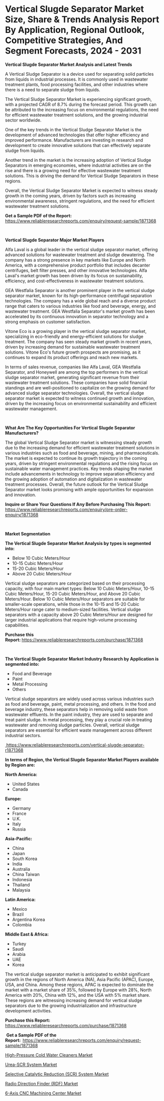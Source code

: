 <p><h1>Vertical Slugde Separator Market Size, Share & Trends Analysis Report By Application, Regional Outlook, Competitive Strategies, And Segment Forecasts, 2024 - 2031</h1></p><p><strong>Vertical Slugde Separator Market Analysis and Latest Trends</strong></p>
<p><p>A Vertical Sludge Separator is a device used for separating solid particles from liquids in industrial processes. It is commonly used in wastewater treatment plants, food processing facilities, and other industries where there is a need to separate sludge from liquids.</p><p>The Vertical Sludge Separator Market is experiencing significant growth, with a projected CAGR of 8.7% during the forecast period. This growth can be attributed to the increasing focus on environmental regulations, the need for efficient wastewater treatment solutions, and the growing industrial sector worldwide.</p><p>One of the key trends in the Vertical Sludge Separator Market is the development of advanced technologies that offer higher efficiency and improved performance. Manufacturers are investing in research and development to create innovative solutions that can effectively separate sludge from liquids.</p><p>Another trend in the market is the increasing adoption of Vertical Sludge Separators in emerging economies, where industrial activities are on the rise and there is a growing need for effective wastewater treatment solutions. This is driving the demand for Vertical Sludge Separators in these regions.</p><p>Overall, the Vertical Sludge Separator Market is expected to witness steady growth in the coming years, driven by factors such as increasing environmental awareness, stringent regulations, and the need for efficient wastewater treatment solutions.</p></p>
<p><strong>Get a Sample PDF of the Report:&nbsp;</strong> <a href="https://www.reliableresearchreports.com/enquiry/request-sample/1871368">https://www.reliableresearchreports.com/enquiry/request-sample/1871368</a></p>
<p>&nbsp;</p>
<p><strong>Vertical Slugde Separator Major Market Players</strong></p>
<p><p>Alfa Laval is a global leader in the vertical sludge separator market, offering advanced solutions for wastewater treatment and sludge dewatering. The company has a strong presence in key markets like Europe and North America, with a comprehensive product portfolio that includes decanter centrifuges, belt filter presses, and other innovative technologies. Alfa Laval's market growth has been driven by its focus on sustainability, efficiency, and cost-effectiveness in wastewater treatment solutions.</p><p>GEA Westfalia Separator is another prominent player in the vertical sludge separator market, known for its high-performance centrifugal separation technologies. The company has a wide global reach and a diverse product range that caters to various industries like food and beverage, energy, and wastewater treatment. GEA Westfalia Separator's market growth has been accelerated by its continuous innovation in separator technology and a strong emphasis on customer satisfaction.</p><p>Vitone Eco is a growing player in the vertical sludge separator market, specializing in eco-friendly and energy-efficient solutions for sludge treatment. The company has seen steady market growth in recent years, driven by increasing demand for sustainable wastewater treatment solutions. Vitone Eco's future growth prospects are promising, as it continues to expand its product offerings and reach new markets.</p><p>In terms of sales revenue, companies like Alfa Laval, GEA Westfalia Separator, and Honeywell are among the top performers in the vertical sludge separator market, generating significant revenue from their wastewater treatment solutions. These companies have solid financial standings and are well-positioned to capitalize on the growing demand for advanced sludge separator technologies. Overall, the vertical sludge separator market is expected to witness continued growth and innovation, driven by the increasing focus on environmental sustainability and efficient wastewater management.</p></p>
<p>&nbsp;</p>
<p><strong>What Are The Key Opportunities For Vertical Slugde Separator Manufacturers?</strong></p>
<p><p>The global Vertical Sludge Separator market is witnessing steady growth due to the increasing demand for efficient wastewater treatment solutions in various industries such as food and beverage, mining, and pharmaceuticals. The market is expected to continue its growth trajectory in the coming years, driven by stringent environmental regulations and the rising focus on sustainable water management practices. Key trends shaping the market include advancements in technology to improve separation efficiency and the growing adoption of automation and digitalization in wastewater treatment processes. Overall, the future outlook for the Vertical Sludge Separator market looks promising with ample opportunities for expansion and innovation.</p></p>
<p><strong>Inquire or Share Your Questions If Any Before Purchasing This Report:</strong> <a href="https://www.reliableresearchreports.com/enquiry/pre-order-enquiry/1871368">https://www.reliableresearchreports.com/enquiry/pre-order-enquiry/1871368</a></p>
<p>&nbsp;</p>
<p><strong>Market Segmentation</strong></p>
<p><strong>The Vertical Slugde Separator Market Analysis by types is segmented into:</strong></p>
<p><ul><li>Below 10 Cubic Meters/Hour</li><li>10-15 Cubic Meters/Hour</li><li>15-20 Cubic Meters/Hour</li><li>Above 20 Cubic Meters/Hour</li></ul></p>
<p><p>Vertical sludge separators are categorized based on their processing capacity, with four main market types: Below 10 Cubic Meters/Hour, 10-15 Cubic Meters/Hour, 15-20 Cubic Meters/Hour, and Above 20 Cubic Meters/Hour. Below 10 Cubic Meters/Hour separators are suitable for smaller-scale operations, while those in the 10-15 and 15-20 Cubic Meters/Hour range cater to medium-sized facilities. Vertical sludge separators with a capacity above 20 Cubic Meters/Hour are designed for larger industrial applications that require high-volume processing capabilities.</p></p>
<p><strong>Purchase this Report:&nbsp;</strong><a href="https://www.reliableresearchreports.com/purchase/1871368">https://www.reliableresearchreports.com/purchase/1871368</a></p>
<p>&nbsp;</p>
<p><strong>The Vertical Slugde Separator Market Industry Research by Application is segmented into:</strong></p>
<p><ul><li>Food and Beverage</li><li>Paint</li><li>Metal Processing</li><li>Others</li></ul></p>
<p><p>Vertical sludge separators are widely used across various industries such as food and beverage, paint, metal processing, and others. In the food and beverage industry, these separators help in removing solid waste from wastewater effluents. In the paint industry, they are used to separate and treat paint sludge. In metal processing, they play a crucial role in treating wastewater and removing sludge particles. Overall, vertical sludge separators are essential for efficient waste management across different industrial sectors.</p></p>
<p><a href="https://www.reliableresearchreports.com/vertical-slugde-separator-r1871368">&nbsp;https://www.reliableresearchreports.com/vertical-slugde-separator-r1871368</a></p>
<p><strong>In terms of Region, the Vertical Slugde Separator Market Players available by Region are:</strong></p>
<p>
    <p> <strong> North America: </strong>
        <ul>
            <li>United States</li>
            <li>Canada</li>
        </ul>
        </p> 
    <p> <strong> Europe: </strong>
        <ul>
            <li>Germany</li>
            <li>France</li>
            <li>U.K.</li>
            <li>Italy</li>
            <li>Russia</li>
        </ul>
        </p> 
    <p> <strong> Asia-Pacific: </strong>
        <ul>
            <li>China</li>
            <li>Japan</li>
            <li>South Korea</li>
            <li>India</li>
            <li>Australia</li>
            <li>China Taiwan</li>
            <li>Indonesia</li>
            <li>Thailand</li>
            <li>Malaysia</li>
        </ul>
        </p> 
    <p> <strong> Latin America: </strong>
        <ul>
            <li>Mexico</li>
            <li>Brazil</li>
            <li>Argentina Korea</li>
            <li>Colombia</li>
        </ul>
        </p> 
    <p> <strong> Middle East & Africa: </strong>
        <ul>
            <li>Turkey</li>
            <li>Saudi</li>
            <li>Arabia</li>
            <li>UAE</li>
            <li>Korea</li>
        </ul>
    </p>
    </p>
<p><p>The vertical sludge separator market is anticipated to exhibit significant growth in the regions of North America (NA), Asia Pacific (APAC), Europe, USA, and China. Among these regions, APAC is expected to dominate the market with a market share of 35%, followed by Europe with 28%, North America with 20%, China with 12%, and the USA with 5% market share. These regions are witnessing increasing demand for vertical sludge separators due to the growing industrialization and infrastructure development activities.</p></p>
<p><strong>Purchase this Report: </strong><a href="https://www.reliableresearchreports.com/purchase/1871368">https://www.reliableresearchreports.com/purchase/1871368</a></p>
<p>&nbsp;<strong>Get a Sample PDF of the Report:&nbsp;&nbsp;</strong><a href="https://www.reliableresearchreports.com/enquiry/request-sample/1871368">https://www.reliableresearchreports.com/enquiry/request-sample/1871368</a></p>
<p><strong></strong></p>
<p><p><a href="https://github.com/julyju69/Market-Research-Report-List-4/blob/main/high-pressure-cold-water-cleaners-market.md">High-Pressure Cold Water Cleaners Market</a></p><p><a href="https://github.com/mandarincruisesvn/Market-Research-Report-List-1/blob/main/urea-scr-system-market.md">Urea-SCR System Market</a></p><p><a href="https://github.com/RichRobinson5/Market-Research-Report-List-6/blob/main/selective-catalytic-reduction-scr-system-market.md">Selective Catalytic Reduction (SCR) System Market</a></p><p><a href="https://github.com/nathandecarvalho/Market-Research-Report-List-4/blob/main/radio-direction-finder-rdf-market.md">Radio Direction Finder (RDF) Market</a></p><p><a href="https://github.com/gdfhhhj/Market-Research-Report-List-6/blob/main/6-axis-cnc-machining-center-market.md">6-Axis CNC Machining Center Market</a></p></p>